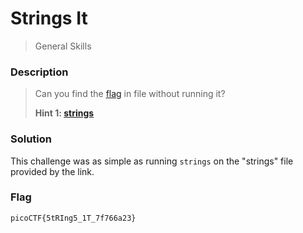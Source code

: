 # Strings It
> General Skills

### Description
> Can you find the [flag](https://jupiter.challenges.picoctf.org/static/fae9ac5267cd6e44124e559b901df177/strings) in file without running it?
>
>
> **Hint 1: [strings](https://linux.die.net/man/1/strings)**

### Solution
This challenge was as simple as running `strings` on the "strings" file provided by the link.

### Flag
`picoCTF{5tRIng5_1T_7f766a23}`
